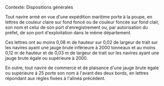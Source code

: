 Contexte: Dispositions générales

Tout navire armé en vue d'une expédition maritime porte à la poupe, en lettres de couleur claire sur fond foncé ou de couleur foncée sur fond clair, son nom et celui de son port d'enregistrement ou, par autorisation du préfet, de son port d'exploitation dans le même département.

Ces lettres ont au moins 0,08 m de hauteur sur 0,02 de largeur de trait sur les navires ayant une jauge brute inférieure à 2000 tonneaux et au moins 0,12 m de hauteur et de 0,03 m de largeur de trait sur les navires ayant une jauge brute égale ou supérieure à 2000.

En outre, tout navire de commerce et de plaisance d'une jauge brute égale ou supérieure à 25 porte son nom à l'avant des deux bords, en lettres répondant aux règles fixées à l'alinéa précédent.